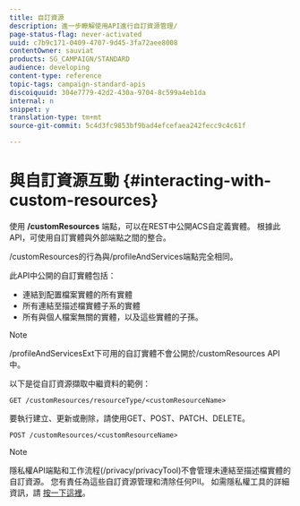 ```yaml
---
title: 自訂資源
description: 進一步瞭解使用API進行自訂資源管理/
page-status-flag: never-activated
uuid: c7b9c171-0409-4707-9d45-3fa72aee8008
contentOwner: sauviat
products: SG_CAMPAIGN/STANDARD
audience: developing
content-type: reference
topic-tags: campaign-standard-apis
discoiquuid: 304e7779-42d2-430a-9704-8c599a4eb1da
internal: n
snippet: y
translation-type: tm+mt
source-git-commit: 5c4d3fc9853bf9bad4efcefaea242fecc9c4c61f

---
```



# 與自訂資源互動 {#interacting-with-custom-resources}

使用 **/customResources** 端點，可以在REST中公開ACS自定義實體。 根據此API，可使用自訂實體與外部端點之間的整合。

/customResources的行為與/profileAndServices端點完全相同。

此API中公開的自訂實體包括：

* 連結到配置檔案實體的所有實體
* 所有連結至描述檔實體子系的實體
* 所有與個人檔案無關的實體，以及這些實體的子孫。

>[!NOTE]
>/profileAndServicesExt下可用的自訂實體不會公開於/customResources API中。

以下是從自訂資源擷取中繼資料的範例：

```
GET /customResources/resourceType/<customResourceName>
```

要執行建立、更新或刪除，請使用GET、POST、PATCH、DELETE。

```
POST /customResources/<customResourceName>
```

>[!NOTE]
>隱私權API端點和工作流程(/privacy/privacyTool)不會管理未連結至描述檔實體的自訂資源。
>您有責任為這些自訂資源管理和清除任何PII。 如需隱私權工具的詳細資訊，請 [按一下這裡](../../api/using/privacy-management.md)。